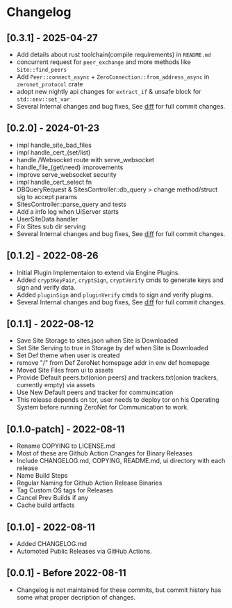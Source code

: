 # Changelog

## [0.3.1] - 2025-04-27
- Add details about rust toolchain(compile requirements) in `README.md`
- concurrent request for `peer_exchange` and more methods like `Site::find_peers`
- Add `Peer::connect_async` + `ZeroConnection::from_address_async` in `zeronet_protocol` crate
- adopt new nightly api changes for `extract_if` & unsafe block for `std::env::set_var`
- Several Internal changes and bug fixes, See [diff](https://github.com/ZeroNetX/zeronet-rs/compare/v0.2.0...v0.3.1) for full commit changes.

## [0.2.0] - 2024-01-23
- impl handle_site_bad_files
- impl handle_cert_(set/list)
- handle /Websocket route with serve_websocket
- handle_file_(get\need) improvements
- improve serve_websocket security
- impl handle_cert_select fn
- DBQueryRequest & SitesController::db_query > change method/struct sig to accept params
- SitesController::parse_query and tests
- Add a info log when UiServer starts
- UserSiteData handler 
- Fix Sites sub dir serving
- Several Internal changes and bug fixes, See [diff](https://github.com/ZeroNetX/zeronet-rs/compare/v0.1.3...v0.2.0) for full commit changes. 

## [0.1.2] - 2022-08-26

- Initial Plugin Implementaion to extend via Engine Plugins.
- Added `cryptKeyPair`, `cryptSign`, `cryptVerify` cmds to generate keys and sign and verify data.
- Added `pluginSign` and `pluginVerify` cmds to sign and verify plugins.
- Several Internal changes and bug fixes, See [diff](https://github.com/canewsin/zeronet-rs/compare/v0.1.1...v0.1.2) for full commit changes.

## [0.1.1] - 2022-08-12

- Save Site Storage to  sites.json when Site is Downloaded
- Set Site Serving to true in Storage by def when Site is Downloaded
- Set Def theme when user is created
- remove "/" from Def ZeroNet homepage addr in env def homepage
- Moved Site Files from ui to assets
- Provide Default peers.txt(onion peers) and trackers.txt(onion trackers, currently empty) via assets
- Use New Default peers and tracker for commuincation
- This release depends on tor, user needs to deploy tor on his Operating System before running ZeroNet for Communication to work.

## [0.1.0-patch] - 2022-08-11

- Rename COPYING to LICENSE.md
- Most of these are Github Action Changes for Binary Releases
- Include CHANGELOG.md, COPYING, README.md, ui directory with each release
- Name Build Steps 
- Regular Naming for Github Action Release Binaries
- Tag Custom OS tags for Releases
- Cancel Prev Builds if any 
- Cache build artfacts

## [0.1.0] - 2022-08-11

- Added CHANGELOG.md
- Automoted Public Releases via GitHub Actions.

## [0.0.1] - Before 2022-08-11

- Changelog is not maintained for these commits, but commit history has some what proper decription of changes.